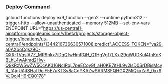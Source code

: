 ### Deploy Command
gcloud functions deploy ex9_function --gen2 --runtime python312 --trigger-http --allow-unauthenticated --memory 512MB --set-env-vars ENDPOINT_URL="https://us-central1-aiplatform.googleapis.com/v1beta1/projects/storage-object-trigger/locations/us-central1/endpoints/1344216736630571008:predict",ACCESS_TOKEN="ya29.a0AXooCgsz9O-QXRrTVqslA7Z_MR9nkx7iDqQfwHmRQH_Q1HgVgf7LXxl29qWUDKuI4fnKdKBLhL4wAkmd2Hw-Q9kRzW5wZW5CcAK316NcIRqL7peECoy9f_aH0KB7itHL9v2lsD0SrDBjsMcyR_fAjgUAjtSHaT9ciF5E7uKTSv8aCgYKAZwSARMSFQHGX2MiQkxZaS_0xx9VJQoj4H9rEQ0178"